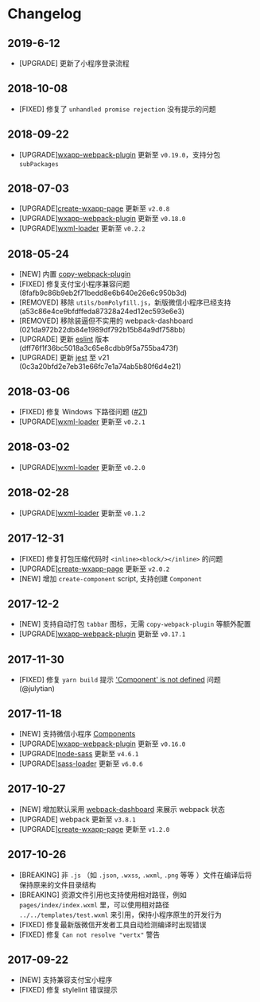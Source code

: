 # Changelog
## 2019-6-12

- [UPGRADE] 更新了小程序登录流程

## 2018-10-08

- [FIXED] 修复了 `unhandled promise rejection` 没有提示的问题

## 2018-09-22

- [UPGRADE][wxapp-webpack-plugin](https://github.com/Cap32/wxapp-webpack-plugin) 更新至 `v0.19.0`，支持分包 `subPackages`

## 2018-07-03

- [UPGRADE][create-wxapp-page](https://github.com/cantonjs/create-wxapp-page) 更新至 `v2.0.8`
- [UPGRADE][wxapp-webpack-plugin](https://github.com/Cap32/wxapp-webpack-plugin) 更新至 `v0.18.0`
- [UPGRADE][wxml-loader](https://github.com/Cap32/wxml-loader) 更新至 `v0.2.2`

## 2018-05-24

- [NEW] 内置 [copy-webpack-plugin](https://github.com/webpack-contrib/copy-webpack-plugin)
- [FIXED] 修复支付宝小程序兼容问题 (8fafb9c86b9eb2f71bedd8e6b640e26e6c950b3d)
- [REMOVED] 移除 `utils/bomPolyfill.js`，新版微信小程序已经支持 (a53c86e4ce9bfdffeda87328a24ed12ec593e6e3)
- [REMOVED] 移除装逼但不实用的 webpack-dashboard (021da972b22db84e1989df792b15b84a9df758bb)
- [UPGRADE] 更新 [eslint](https://github.com/eslint/eslint) 版本 (dff76f1f36bc5018a3c65e8cdbb9f5a755ba473f)
- [UPGRADE] 更新 [jest](https://github.com/facebook/jest) 至 v21 (0c3a20bfd2e7eb31e66fc7e1a74ab5b80f6d4e21)

## 2018-03-06

- [FIXED] 修复 Windows 下路径问题 ([#21](https://github.com/cantonjs/wxapp-boilerplate/issues/21))
- [UPGRADE][wxml-loader](https://github.com/Cap32/wxml-loader) 更新至 `v0.2.1`

## 2018-03-02

- [UPGRADE][wxml-loader](https://github.com/Cap32/wxml-loader) 更新至 `v0.2.0`

## 2018-02-28

- [UPGRADE][wxml-loader](https://github.com/Cap32/wxml-loader) 更新至 `v0.1.2`

## 2017-12-31

- [FIXED] 修复打包压缩代码时 `<inline><block/></inline>` 的问题
- [UPGRADE][create-wxapp-page](https://github.com/cantonjs/create-wxapp-page) 更新至 `v2.0.2`
- [NEW] 增加 `create-component` script, 支持创建 `Component`

## 2017-12-2

- [NEW] 支持自动打包 `tabbar` 图标，无需 `copy-webpack-plugin` 等额外配置
- [UPGRADE][wxapp-webpack-plugin](https://github.com/Cap32/wxapp-webpack-plugin) 更新至 `v0.17.1`

## 2017-11-30

- [FIXED] 修复 `yarn build` 提示 ['Component' is not defined](https://github.com/cantonjs/wxapp-boilerplate/issues/15) 问题 (@julytian)

## 2017-11-18

- [NEW] 支持微信小程序 [Components](https://mp.weixin.qq.com/debug/wxadoc/dev/framework/custom-component/)
- [UPGRADE][wxapp-webpack-plugin](https://github.com/Cap32/wxapp-webpack-plugin) 更新至 `v0.16.0`
- [UPGRADE][node-sass](https://github.com/sass/node-sass) 更新至 `v4.6.1`
- [UPGRADE][sass-loader](https://github.com/webpack-contrib/sass-loader) 更新至 `v6.0.6`

## 2017-10-27

- [NEW] 增加默认采用 [webpack-dashboard](https://github.com/FormidableLabs/webpack-dashboard) 来展示 webpack 状态
- [UPGRADE] webpack 更新至 `v3.8.1`
- [UPGRADE][create-wxapp-page](https://github.com/cantonjs/create-wxapp-page) 更新至 `v1.2.0`

## 2017-10-26

- [BREAKING] 非 `.js` （如 `.json`, `.wxss`, `.wxml`, `.png` 等等 ）文件在编译后将保持原来的文件目录结构
- [BREAKING] 资源文件引用也支持使用相对路径，例如 `pages/index/index.wxml` 里，可以使用相对路径 `../../templates/test.wxml` 来引用，保持小程序原生的开发行为
- [FIXED] 修复最新版微信开发者工具自动检测编译时出现错误
- [FIXED] 修复 `Can not resolve "vertx"` 警告

## 2017-09-22

- [NEW] 支持兼容支付宝小程序
- [FIXED] 修复 stylelint 错误提示
